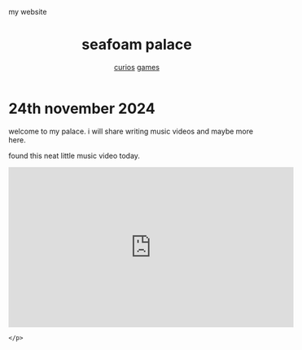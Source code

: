 my website
<!DOCTYPE html>
<html>

   <head>
    <link rel="stylesheet" href="style.css">
      <title> blue lagoon </title>
   </head>

   <body>
<header>
<h1>seafoam palace</h1>
<nav>
    <a href="domain.tld/curios">curios</a>
    <a href="domain.tld/games"> games </a>
</nav>

</header>
<main>
<div class="row">
    <div class="post-text-box">
<h1>24th november 2024</h1>
    </div>
    <p>
welcome to my palace. i will share writing music videos and maybe more here. 

found this neat little music video today. 

<iframe width="560" height="315" src="https://www.youtube.com/embed/SI2ltVYKAKY?si=Lpk8NVfSzYpVOnGS" title="YouTube video player" frameborder="0" allow="accelerometer; autoplay; clipboard-write; encrypted-media; gyroscope; picture-in-picture; web-share" referrerpolicy="strict-origin-when-cross-origin" allowfullscreen></iframe>

    </p>
</div>
</main>

<footer>

</footer>
   </body>
</html>
